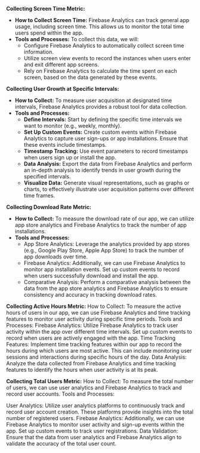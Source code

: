 **Collecting Screen Time Metric:**

- **How to Collect Screen Time:** Firebase Analytics can track general app usage, including screen time. This allows us to monitor the total time users spend within the app.
- **Tools and Processes:** To collect this data, we will:
   - Configure Firebase Analytics to automatically collect screen time information.
   - Utilize screen view events to record the instances when users enter and exit different app screens.
   - Rely on Firebase Analytics to calculate the time spent on each screen, based on the data generated by these events.
 
**Collecting User Growth at Specific Intervals:**

- **How to Collect:** To measure user acquisition at designated time intervals, Firebase Analytics provides a robust tool for data collection.
- **Tools and Processes:**
   - **Define Intervals:** Start by defining the specific time intervals we want to monitor (e.g., weekly, monthly).
   - **Set Up Custom Events:** Create custom events within Firebase Analytics to capture user sign-ups or app installations. Ensure that these events include timestamps.
   - **Timestamp Tracking:** Use event parameters to record timestamps when users sign up or install the app.
   - **Data Analysis:** Export the data from Firebase Analytics and perform an in-depth analysis to identify trends in user growth during the specified intervals.
   - **Visualize Data:** Generate visual representations, such as graphs or charts, to effectively illustrate user acquisition patterns over different time frames.



**Collecting Download Rate Metric:**
- **How to Collect:** To measure the download rate of our app, we can utilize app store analytics and Firebase Analytics to track the number of app installations.
- **Tools and Processes:**
   - App Store Analytics: Leverage the analytics provided by app stores (e.g., Google Play Store, Apple App Store) to track the number of app downloads over time.
   - Firebase Analytics: Additionally, we can use Firebase Analytics to monitor app installation events. Set up custom events to record when users successfully download and install the app.
   - Comparative Analysis: Perform a comparative analysis between the data from the app store analytics and Firebase Analytics to ensure consistency and accuracy in tracking download rates.
 

**Collecting Active Hours Metric:**
How to Collect: To measure the active hours of users in our app, we can use Firebase Analytics and time tracking features to monitor user activity during specific time periods.
Tools and Processes:
Firebase Analytics: Utilize Firebase Analytics to track user activity within the app over different time intervals. Set up custom events to record when users are actively engaged with the app.
Time Tracking Features: Implement time tracking features within our app to record the hours during which users are most active. This can include monitoring user sessions and interactions during specific hours of the day.
Data Analysis: Analyze the data collected from Firebase Analytics and time tracking features to identify the hours when user activity is at its peak.

**Collecting Total Users Metric:**
How to Collect: To measure the total number of users, we can use user analytics and Firebase Analytics to track and record user accounts.
Tools and Processes:

User Analytics: Utilize user analytics platforms to continuously track and record user account creation. These platforms provide insights into the total number of registered users.
Firebase Analytics: Additionally, we can use Firebase Analytics to monitor user activity and sign-up events within the app. Set up custom events to track user registrations.
Data Validation: Ensure that the data from user analytics and Firebase Analytics align to validate the accuracy of the total user count.
